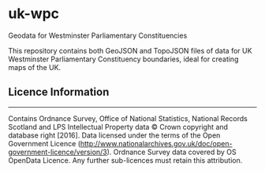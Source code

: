 # uk-wpc

Geodata for Westminster Parliamentary Constituencies

This repository contains both GeoJSON and TopoJSON files of data for UK Westminster Parliamentary Constituency boundaries, ideal for creating maps of the UK.

## Licence Information

---

Contains Ordnance Survey, Office of National Statistics, National Records Scotland and LPS Intellectual Property data © Crown copyright and database right [2016]. Data licensed under the terms of the Open Government Licence (http://www.nationalarchives.gov.uk/doc/open-government-licence/version/3). Ordnance Survey data covered by OS OpenData Licence. Any further sub-licences must retain this attribution.
